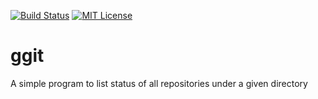 [![Build Status][travis-badge]][travis-link]
[![MIT License][license-badge]](LICENSE)
# ggit
A simple program to list status of all repositories under a given directory

[travis-badge]:    https://travis-ci.com/Maverobot/ggit.svg?branch=master
[travis-link]:     https://travis-ci.com/Maverobot/ggit
[license-badge]:   https://img.shields.io/badge/License-MIT-blue.svg
